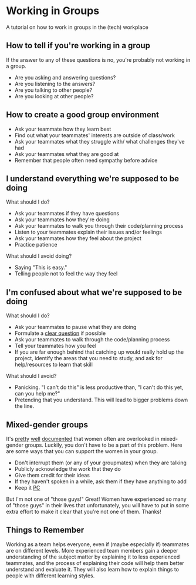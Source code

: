 # Working in Groups

A tutorial on how to work in groups in the (tech) workplace

## How to tell if you're working in a group

If the answer to any of these questions is no, you're probably not working in a
group.

-   Are you asking and answering questions?
-   Are you listening to the answers?
-   Are you talking to other people?
-   Are you looking at other people?

## How to create a good group environment

-   Ask your teammate how they learn best
-   Find out what your teammates' interests are outside of class/work
-   Ask your teammates what they struggle with/ what challenges they've had
-   Ask your teammates what they are good at
-   Remember that people often need sympathy before advice

## I understand everything we're supposed to be doing

What should I do?

-   Ask your teammates if they have questions
-   Ask your teammates how they're doing
-   Ask your teammates to walk you through their code/planning process
-   Listen to your teammates explain their issues and/or feelings
-   Ask your teammates how they feel about the project
-   Practice patience

What should I avoid doing?

-   Saying "This is easy."
-   Telling people not to feel the way they feel

## I'm confused about what we're supposed to be doing

What should I do?

-   Ask your teammates to pause what they are doing
-   Formulate a [clear
    question](https://github.com/ga-wdi-boston/full-stack-project/issues/7) if
    possible
-   Ask your teammates to walk through the code/planning process
-   Tell your teammates how you feel
-   If you are far enough behind that catching up would really hold up the
    project, identify the areas that you need to study, and ask for
    help/resources to learn that skill

What should I avoid?

-   Panicking. "I can't do this" is less productive than, "I can't do this yet,
    can you help me?"
-   Pretending that you understand. This will lead to bigger problems down the
    line.

## Mixed-gender groups

It's [pretty](http://www.jstor.org/stable/2779483?seq=1#page_scan_tab_contents)
[well](http://psycnet.apa.org/journals/apl/84/4/620/)
[documented](http://onlinelibrary.wiley.com/doi/10.1111/0022-4537.00233/abstract;jsessionid=DDF6B475A5ADE1E94547F07AD9943C5A.f02t02)
that women often are overlooked in mixed-gender groups. Luckily, you don't have
to be a part of this problem. Here are some ways that you can support the women
in your group.

-   Don't interrupt them (or any of your groupmates) when they are talking
-   Publicly acknowledge the work that they do
-   Give them credit for their ideas
-   If they haven't spoken in a while, ask them if they have anything to add
-   Keep it [PC](http://www.npr.org/2014/12/18/371737257/when-working-in-mixed-groups-staying-p-c-boosts-productivity)

But I'm not one of "those guys!" Great! Women have experienced so many of "those
guys" in their lives that unfortunately, you will have to put in some extra
effort to make it clear that you're not one of them. Thanks!

## Things to Remember

Working as a team helps everyone, even if (maybe especially if) teammates are on
different levels. More experienced team members gain a deeper understanding of
the subject matter by explaining it to less experienced teammates, and the
process of explaining their code will help them better understand and evaluate
it. They will also learn how to explain things to people with different learning
styles.
